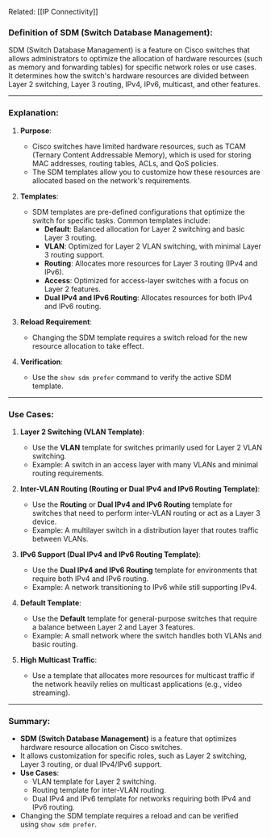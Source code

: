 
Related: [[IP Connectivity]]

### **Definition of SDM (Switch Database Management)**:

SDM (Switch Database Management) is a feature on Cisco switches that allows administrators to optimize the allocation of hardware resources (such as memory and forwarding tables) for specific network roles or use cases. It determines how the switch's hardware resources are divided between Layer 2 switching, Layer 3 routing, IPv4, IPv6, multicast, and other features.

---

### **Explanation**:

1. **Purpose**:
    
    - Cisco switches have limited hardware resources, such as TCAM (Ternary Content Addressable Memory), which is used for storing MAC addresses, routing tables, ACLs, and QoS policies.
    - The SDM templates allow you to customize how these resources are allocated based on the network's requirements.
2. **Templates**:
    
    - SDM templates are pre-defined configurations that optimize the switch for specific tasks. Common templates include:
        - **Default**: Balanced allocation for Layer 2 switching and basic Layer 3 routing.
        - **VLAN**: Optimized for Layer 2 VLAN switching, with minimal Layer 3 routing support.
        - **Routing**: Allocates more resources for Layer 3 routing (IPv4 and IPv6).
        - **Access**: Optimized for access-layer switches with a focus on Layer 2 features.
        - **Dual IPv4 and IPv6 Routing**: Allocates resources for both IPv4 and IPv6 routing.
3. **Reload Requirement**:
    
    - Changing the SDM template requires a switch reload for the new resource allocation to take effect.
4. **Verification**:
    
    - Use the `show sdm prefer` command to verify the active SDM template.

---

### **Use Cases**:

1. **Layer 2 Switching (VLAN Template)**:
    
    - Use the **VLAN** template for switches primarily used for Layer 2 VLAN switching.
    - Example: A switch in an access layer with many VLANs and minimal routing requirements.
2. **Inter-VLAN Routing (Routing or Dual IPv4 and IPv6 Routing Template)**:
    
    - Use the **Routing** or **Dual IPv4 and IPv6 Routing** template for switches that need to perform inter-VLAN routing or act as a Layer 3 device.
    - Example: A multilayer switch in a distribution layer that routes traffic between VLANs.
3. **IPv6 Support (Dual IPv4 and IPv6 Routing Template)**:
    
    - Use the **Dual IPv4 and IPv6 Routing** template for environments that require both IPv4 and IPv6 routing.
    - Example: A network transitioning to IPv6 while still supporting IPv4.
4. **Default Template**:
    
    - Use the **Default** template for general-purpose switches that require a balance between Layer 2 and Layer 3 features.
    - Example: A small network where the switch handles both VLANs and basic routing.
5. **High Multicast Traffic**:
    
    - Use a template that allocates more resources for multicast traffic if the network heavily relies on multicast applications (e.g., video streaming).

---

### **Summary**:

- **SDM (Switch Database Management)** is a feature that optimizes hardware resource allocation on Cisco switches.
- It allows customization for specific roles, such as Layer 2 switching, Layer 3 routing, or dual IPv4/IPv6 support.
- **Use Cases**:
    - VLAN template for Layer 2 switching.
    - Routing template for inter-VLAN routing.
    - Dual IPv4 and IPv6 template for networks requiring both IPv4 and IPv6 routing.
- Changing the SDM template requires a reload and can be verified using `show sdm prefer`.